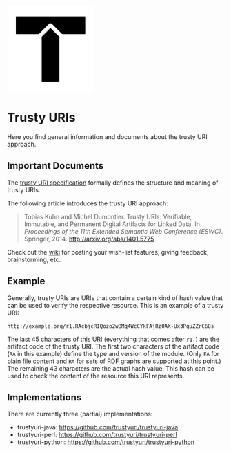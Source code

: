 ![Trusty URI logo](logo/trustyuri.png)


Trusty URIs
===========


Here you find general information and documents about the trusty URI approach.


Important Documents
-------------------

The [trusty URI specification](https://github.com/trustyuri/trustyuri-spec)
formally defines the structure and meaning of trusty URIs.

The following article introduces the trusty URI approach:

> Tobias Kuhn and Michel Dumontier. Trusty URIs: Verifiable, Immutable, and
> Permanent Digital Artifacts for Linked Data. In _Proceedings of the 11th
> Extended Semantic Web Conference (ESWC)_. Springer, 2014.
> http://arxiv.org/abs/1401.5775

Check out the [wiki](https://github.com/trustyuri/trustyuri/wiki) for posting
your wish-list features, giving feedback, brainstorming, etc.


Example
-------

Generally, trusty URIs are URIs that contain a certain kind of hash value that
can be used to verify the respective resource. This is an example of a
trusty URI:

    http://example.org/r1.RAcbjcRIQozo2wBMq4WcCYkFAjRz0AX-Ux3PquZZrC68s

The last 45 characters of this URI (everything that comes after `r1.`) are the
artifact code of the trusty URI. The first two characters of the artifact code
(`RA` in this example) define the type and version of the module. (Only `FA`
for plain file content and `RA` for sets of RDF graphs are supported at this
point.) The remaining 43 characters are the actual hash value. This hash can
be used to check the content of the resource this URI represents.


Implementations
---------------

There are currently three (partial) implementations:

- trustyuri-java: https://github.com/trustyuri/trustyuri-java
- trustyuri-perl: https://github.com/trustyuri/trustyuri-perl
- trustyuri-python: https://github.com/trustyuri/trustyuri-python


